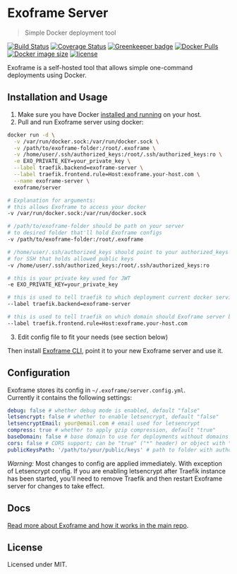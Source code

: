 # Exoframe Server

> Simple Docker deployment tool

[![Build Status](https://travis-ci.org/exoframejs/exoframe-server.svg?branch=master)](https://travis-ci.org/exoframejs/exoframe-server)
[![Coverage Status](https://coveralls.io/repos/github/exoframejs/exoframe-server/badge.svg?branch=master)](https://coveralls.io/github/exoframejs/exoframe-server?branch=master)
[![Greenkeeper badge](https://badges.greenkeeper.io/exoframejs/exoframe-server.svg)](https://greenkeeper.io/)
[![Docker Pulls](https://img.shields.io/docker/pulls/exoframe/server.svg)](https://hub.docker.com/r/exoframe/server/)
[![Docker image size](https://images.microbadger.com/badges/image/exoframe/server.svg)](https://microbadger.com/images/exoframe/server)
[![license](https://img.shields.io/github/license/mashape/apistatus.svg)](https://opensource.org/licenses/MIT)

Exoframe is a self-hosted tool that allows simple one-command deployments using Docker.

## Installation and Usage

1. Make sure you have Docker [installed and running](https://docs.docker.com/engine/installation/) on your host.
2. Pull and run Exoframe server using docker:

```sh
docker run -d \
  -v /var/run/docker.sock:/var/run/docker.sock \
  -v /path/to/exoframe-folder:/root/.exoframe \
  -v /home/user/.ssh/authorized_keys:/root/.ssh/authorized_keys:ro \
  -e EXO_PRIVATE_KEY=your_private_key \
  --label traefik.backend=exoframe-server \
  --label traefik.frontend.rule=Host:exoframe.your-host.com \
  --name exoframe-server \
  exoframe/server

# Explanation for arguments:
# this allows Exoframe to access your docker
-v /var/run/docker.sock:/var/run/docker.sock

# /path/to/exoframe-folder should be path on your server
# to desired folder that'll hold Exoframe configs
-v /path/to/exoframe-folder:/root/.exoframe

# /home/user/.ssh/authorized_keys should point to your authorized_keys file
# for SSH that holds allowed public keys
-v /home/user/.ssh/authorized_keys:/root/.ssh/authorized_keys:ro

# this is your private key used for JWT
-e EXO_PRIVATE_KEY=your_private_key

# this is used to tell traefik to which deployment current docker service belongs
--label traefik.backend=exoframe-server

# this is used to tell traefik on which domain should Exoframe server be listening
--label traefik.frontend.rule=Host:exoframe.your-host.com
```

3. Edit config file to fit your needs (see section below)

Then install [Exoframe CLI](https://github.com/exoframejs/exoframe), point it to your new Exoframe server and use it.

## Configuration

Exoframe stores its config in `~/.exoframe/server.config.yml`.  
Currently it contains the following settings:

```yaml
debug: false # whether debug mode is enabled, default "false"
letsencrypt: false # whether to enable letsencrypt, default "false"
letsencryptEmail: your@email.com # email used for letsencrypt
compress: true # whether to apply gzip compression, default "true"
baseDomain: false # base domain to use for deployments without domains specified, default "false"
cors: false # CORS support; can be "true" ("*" header) or object with "origin" property, default "false"
publicKeysPath: '/path/to/your/public/keys' # path to folder with authorized_keys, default "~/.ssh"
```

_Warning:_ Most changes to config are applied immediately. With exception of Letsencrypt config. If you are enabling letsencrypt after Traefik instance has been started, you'll need to remove Traefik and then restart Exoframe server for changes to take effect.

## Docs

[Read more about Exoframe and how it works in the main repo](https://github.com/exoframejs/exoframe).

## License

Licensed under MIT.
